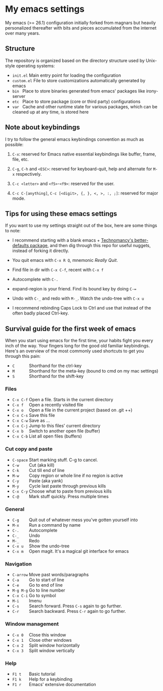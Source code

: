 # My emacs settings

My emacs (>= 26.1) configuration initially forked from magnars but heavily
personalized thereafter with bits and pieces accumulated from the internet over
many years.


## Structure

The repository is organized based on the directory structure used by Unix-style
operating systems:

* `init.el`   Main entry point for loading the configuration
* `custom.el` File to store customizations automatically generated by emacs
* `bin `      Place to store binaries generated from emacs' packages like irony-server
* `etc `      Place to store package (core or third party) configurations
* `var `      Cache and other runtime state for various packages, which can be
  cleaned up at any time, is stored here


## Note about keybindings

I try to follow the general emacs keybindings convention as much as possible:

1. `C-x`: reserved for Emacs native essential keybindings like buffer, frame,
   file, etc.

2. `C-g`, `C-h` and `<ESC>`: reserved for keyboard-quit, help and alternate for
   `M-x` respectively.

3. `C-c <letter>` and `<f5>`-`<f9>`: reserved for the user.

4. `C-c C-[anything]`, `C-c [<digit>, {, }, <, >, :, ;]`: reserved for major mode.


## Tips for using these emacs settings

If you want to use my settings straight out of the box, here are some things to note:

 * I recommend starting with a blank emacs +
   [Technomancy's better-defaults package](https://github.com/technomancy/better-defaults),
   and then dig through this repo for useful nuggets, instead of forking it directly.

 * You quit emacs with `C-x R Q`, mnemonic *Really Quit*.

 * Find file in dir with `C-x C-f`, recent with `C-x f`

 * Autocomplete with `C-.`

 * expand-region is your friend. Find its bound key by doing `C-=`

 * Undo with `C-_` and redo with `M-_`. Watch the undo-tree with `C-x u`

 * I recommend rebinding Caps Lock to Ctrl and use that instead of the often badly placed Ctrl-key.

## Survival guide for the first week of emacs

When you start using emacs for the first time, your habits fight you every inch
of the way. Your fingers long for the good old familiar keybindings. Here's an
overview of the most commonly used shortcuts to get you through this pain:

* `C      ` Shorthand for the ctrl-key
* `M      ` Shorthand for the meta-key (bound to cmd on my mac settings)
* `S      ` Shorthand for the shift-key

### Files

* `C-x C-f` Open a file. Starts in the current directory
* `C-x f  ` Open a recently visited file
* `C-x o  ` Open a file in the current project (based on .git ++)
* `C-x C-s` Save this file
* `C-x C-w` Save as ...
* `C-x C-j` Jump to this files' current directory
* `C-x b  ` Switch to another open file (buffer)
* `C-x C-b` List all open files (buffers)

### Cut copy and paste

* `C-space` Start marking stuff. C-g to cancel.
* `C-w    ` Cut (aka kill)
* `C-k    ` Cut till end of line
* `M-w    ` Copy region or whole line if no region is active
* `C-y    ` Paste (aka yank)
* `M-y    ` Cycle last paste through previous kills
* `C-x C-y` Choose what to paste from previous kills
* `C-@    ` Mark stuff quickly. Press multiple times

### General

* `C-g    ` Quit out of whatever mess you've gotten yourself into
* `M-x    ` Run a command by name
* `C-.    ` Autocomplete
* `C-_    ` Undo
* `M-_    ` Redo
* `C-x u  ` Show the undo-tree
* `C-x m  ` Open magit. It's a magical git interface for emacs

### Navigation

* `C-arrow` Move past words/paragraphs
* `C-a    ` Go to start of line
* `C-e    ` Go to end of line
* `M-g M-g` Go to line number
* `C-x C-i` Go to symbol
* `M-i    ` Imenu
* `C-s    ` Search forward. Press `C-s` again to go further.
* `C-r    ` Search backward. Press `C-r` again to go further.

### Window management

* `C-x 0  ` Close this window
* `C-x 1  ` Close other windows
* `C-x 2  ` Split window horizontally
* `C-x 3  ` Split window vertically

### Help

* `F1 t   ` Basic tutorial
* `F1 k   ` Help for a keybinding
* `F1 r   ` Emacs' extensive documentation
